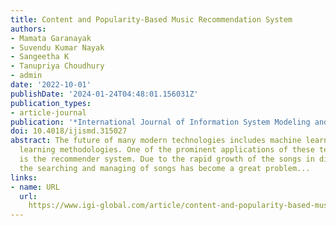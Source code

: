 ```yaml
---
title: Content and Popularity-Based Music Recommendation System
authors:
- Mamata Garanayak
- Suvendu Kumar Nayak
- Sangeetha K
- Tanupriya Choudhury
- admin
date: '2022-10-01'
publishDate: '2024-01-24T04:48:01.156031Z'
publication_types:
- article-journal
publication: '*International Journal of Information System Modeling and Design (IJISMD)*'
doi: 10.4018/ijismd.315027
abstract: The future of many modern technologies includes machine learning and deep
  learning methodologies. One of the prominent applications of these technologies
  is the recommender system. Due to the rapid growth of the songs in digital formats,
  the searching and managing of songs has become a great problem...
links:
- name: URL
  url: 
    https://www.igi-global.com/article/content-and-popularity-based-music-recommendation-system/www.igi-global.com/article/content-and-popularity-based-music-recommendation-system/315027
---
```

